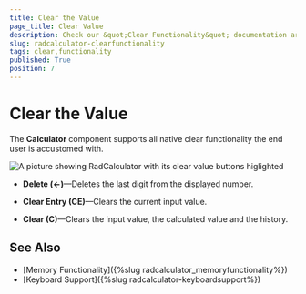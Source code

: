 ```yaml
---
title: Clear the Value
page_title: Clear Value
description: Check our &quot;Clear Functionality&quot; documentation article for the RadCalculator {{ site.framework_name }} control.
slug: radcalculator-clearfunctionality
tags: clear,functionality
published: True
position: 7
---
```


# Clear the Value

The __Calculator__ component supports all native clear functionality the end user is accustomed with.		  

![A picture showing RadCalculator with its clear value buttons higlighted](image/radcalculator-clearfunctionality-buttons.png)

* __Delete (&larr;)__&mdash;Deletes the last digit from the displayed number.

* __Clear Entry (CE)__&mdash;Clears the current input value.

* __Clear (C)__&mdash;Clears the input value, the calculated value and the history.

## See Also  
 * [Memory Functionality]({%slug radcalculator_memoryfunctionality%})
 * [Keyboard Support]({%slug radcalculator-keyboardsupport%})
